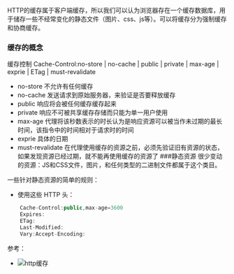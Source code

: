 

HTTP的缓存属于客户端缓存，所以我们可以认为浏览器存在一个缓存数据库，用于储存一些不经常变化的静态文件（图片、css、js等）。可以将缓存分为强制缓存和协商缓存。


### 缓存的概念

缓存控制 Cache-Control:no-store | no-cache | public | private | max-age | exprie | ETag | must-revalidate 

- no-store 不允许有任何缓存
- no-cache 发送请求到原始服务器，来验证是否要释放缓存
- public 响应将会被任何缓存缓存起来
- private 响应不可被共享缓存存储而只能为单一用户使用
- max-age 代理将该秒数表示的时长认为是响应资源可以被当作未过期的最长时间，该指令中的时间相对于请求时的时间
- exprie 具体的日期
- must-revalidate 在代理使用缓存的资源之前，必须先验证旧有资源的状态，如果发现资源已经过期，就不能再使用缓存的资源了
###静态资源
很少变动的资源：JS和CSS文件，图片，和任何类型的二进制文件都属于这个类目。

一些针对静态资源的简单的规则：
- 使用这些 HTTP 头：
```javascript
    Cache-Control:public,max-age=3600
    Expires:
    ETag:
    Last-Modified:
    Vary:Accept-Encoding:
```








参考：
- ![http缓存](http://www.shuaihua.cc/article/http-caching/)